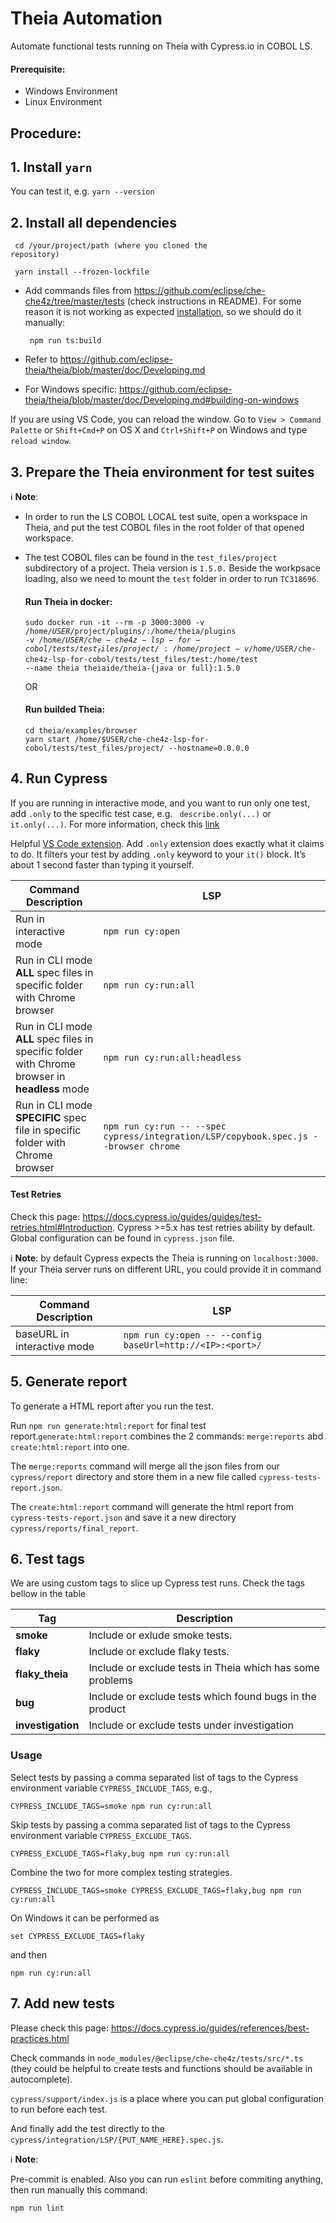 # Theia Automation

Automate functional tests running on Theia with Cypress.io in COBOL LS.

#### Prerequisite:

- Windows Environment
- Linux Environment

## Procedure:

## 1. Install `yarn`

   You can test it, e.g. <code>yarn --version</code>

## 2. Install all dependencies

   <code> cd /your/project/path (where you cloned the repository)</code>

   <code> yarn install --frozen-lockfile</code>

- Add commands files from https://github.com/eclipse/che-che4z/tree/master/tests (check instructions in README). For some reason it is not working as expected [installation](https://github.com/eclipse/che-che4z/blob/ab4789702b0ca6ec7061c0eb5417c4c45bcdf32d/tests/package.json#L12), so we should do it manually:

  <code> npm run ts:build </code>

- Refer to https://github.com/eclipse-theia/theia/blob/master/doc/Developing.md
- For Windows specific:
  https://github.com/eclipse-theia/theia/blob/master/doc/Developing.md#building-on-windows

If you are using VS Code, you can reload the window. Go to `View > Command Palette` or `Shift+Cmd+P` on OS X and `Ctrl+Shift+P` on Windows and type `reload window`.

## 3. Prepare the Theia environment for test suites

:information_source: **Note**:

- In order to run the LS COBOL LOCAL test suite, open a workspace in Theia, and put the test COBOL files in the root folder of that opened workspace.

- The test COBOL files can be found in the `test_files/project` subdirectory of a project. Theia version is `1.5.0.`
Beside the workpsace loading, also we need to mount the `test` folder in order to run `TC318696`. 
  #### Run Theia in docker:

  <code>sudo docker run -it --rm -p 3000:3000 -v /home/$USER/$project/plugins/:/home/theia/plugins -v /home/$USER/che-che4z-lsp-for-cobol/tests/test_files/project/:/home/project -v /home/$USER/che-che4z-lsp-for-cobol/tests/test_files/test:/home/test --name theia theiaide/theia-{java or full}:1.5.0</code>

  OR

  #### Run builded Theia:

  ```
  cd theia/examples/browser
  yarn start /home/$USER/che-che4z-lsp-for-cobol/tests/test_files/project/ --hostname=0.0.0.0
  ```

## 4. Run Cypress

If you are running in interactive mode, and you want to run only one test, add `.only` to the specific test case, e.g.
` describe.only(...)` or ` it.only(...)`. For more information, check this [link](https://docs.cypress.io/guides/core-concepts/writing-and-organizing-tests.html#Excluding-and-Including-Tests)

Helpful [VS Code extension](https://marketplace.visualstudio.com/items?itemName=ub1que.add-only). Add `.only` extension does exactly what it claims to do. It filters your test by adding `.only` keyword to your `it()` block. It’s about 1 second faster than typing it yourself. 

| Command Description                                                                            | LSP                                                                                                                 |
| ---------------------------------------------------------------------------------------------- | ------------------------------------------------------------------------------------------------------------------- |
| Run in interactive mode                                                                        | `npm run cy:open`                                                                |
| Run in CLI mode **ALL** spec files in specific folder with Chrome browser                      |`npm run cy:run:all`   |
| Run in CLI mode **ALL** spec files in specific folder with Chrome browser in **headless** mode | `npm run cy:run:all:headless`  |
| Run in CLI mode **SPECIFIC** spec file in specific folder with Chrome browser                  | `npm run cy:run -- --spec cypress/integration/LSP/copybook.spec.js --browser chrome`   |

#### Test Retries

Check this page: https://docs.cypress.io/guides/guides/test-retries.html#Introduction. Cypress >=5.x has test retries ability by default. Global configuration can be found in `cypress.json` file.

:information_source: **Note**: by default Cypress expects the Theia is running on `localhost:3000`. If your Theia server runs on different URL, you could provide it in command line:

| Command Description         | LSP                                                                                      |
| --------------------------- | ---------------------------------------------------------------------------------------- |
| baseURL in interactive mode | `npm run cy:open -- --config baseUrl=http://<IP>:<port>/` |

## 5. Generate report

To generate a HTML report after you run the test. 

Run `npm run generate:html:report` for final test report.`generate:html:report` combines the 2 commands: `merge:reports` abd `create:html:report` into one. 

The `merge:reports` command will merge all the json files from our `cypress/report` directory and store them in a new file called `cypress-tests-report.json`. 

The `create:html:report` command will generate the html report from `cypress-tests-report.json` and save it a new directory `cypress/reports/final_report`.

## 6. Test tags
We are using custom tags to slice up Cypress test runs. Check the tags bellow in the table

| Tag | Description |
| ----|-------------|
| **smoke**| Include or exlude smoke tests.|
|**flaky** |Include or exclude flaky tests.|
|**flaky_theia**| Include or exclude tests in Theia which has some problems|
|**bug**| Include or exclude tests which found bugs in the product|
|**investigation**| Include or exclude tests under investigation|

### Usage
Select tests by passing a comma separated list of tags to the Cypress environment variable `CYPRESS_INCLUDE_TAGS`, e.g.,
```
CYPRESS_INCLUDE_TAGS=smoke npm run cy:run:all
```
Skip tests by passing a comma separated list of tags to the Cypress environment variable `CYPRESS_EXCLUDE_TAGS`.
```
CYPRESS_EXCLUDE_TAGS=flaky,bug npm run cy:run:all
```
Combine the two for more complex testing strategies.
```
CYPRESS_INCLUDE_TAGS=smoke CYPRESS_EXCLUDE_TAGS=flaky,bug npm run cy:run:all
```
On Windows it can be performed as
```
set CYPRESS_EXCLUDE_TAGS=flaky
```
and then
```
npm run cy:run:all
```

## 7. Add new tests

Please check this page: https://docs.cypress.io/guides/references/best-practices.html

Check commands in `node_modules/@eclipse/che-che4z/tests/src/*.ts` (they could be helpful to create tests and functions should be available in autocomplete).

`cypress/support/index.js` is a place where you can put global configuration to run before each test.

And finally add the test directly to the `cypress/integration/LSP/{PUT_NAME_HERE}.spec.js`.

:information_source: **Note**:

Pre-commit is enabled. Also you can run `eslint` before commiting anything, then run manually this command:

`npm run lint`
